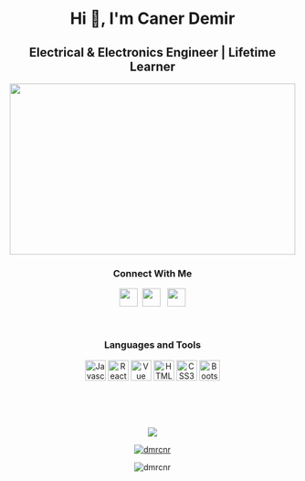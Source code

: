 <h1 align="center">Hi 👋, I'm Caner Demir</h1>

<!--
**dmrcnr/dmrcnr** is a ✨ _special_ ✨ repository because its `README.md` (this file) appears on your GitHub profile.

Here are some ideas to get you started:

- 🔭 I’m currently working on ...
- 🌱 I’m currently learning ...
- 👯 I’m looking to collaborate on ...
- 🤔 I’m looking for help with ...
- 💬 Ask me about ...
- 📫 How to reach me: ...
- 😄 Pronouns: ...
- ⚡ Fun fact: ...
-->

<h2 align="center">Electrical & Electronics Engineer | Lifetime Learner</h2>

<p align="center" dir="auto">
<img src="https://media0.giphy.com/media/qgQUggAC3Pfv687qPC/giphy.gif?cid=ecf05e47gjr6med5nksautc6c53qmjqkb1zuptbul6vyhppk&rid=giphy.gif&ct=g" width="500" height="300"></center><br>
</p>


<h3 align="center">Connect With Me </h3>
<p align="center" dir="auto">
    <a href="https://www.twitter.com/dmrcnrr" rel="nofollow"><img src="https://raw.githubusercontent.com/danielcranney/readme-generator/main/public/icons/socials/twitter.svg" width="32" height="32" style="max-width: 100%;"></a>&nbsp;
    <a href="https://www.linkedin.com/in/mcanerdemir" rel="nofollow"><img src="https://raw.githubusercontent.com/danielcranney/readme-generator/main/public/icons/socials/linkedin.svg" width="32" height="32" style="max-width: 100%;"></a>&nbsp;&nbsp;
    <a href="http://www.instagram.com/mcanerdemirr" rel="nofollow"><img src="https://raw.githubusercontent.com/danielcranney/readme-generator/main/public/icons/socials/instagram.svg" width="32" height="32" style="max-width: 100%;"></a>
</p><br>

<h3 align="center">Languages and Tools</h3>
<p align="center" dir="auto"> 
    <a href="https://developer.mozilla.org/en-US/docs/Web/JavaScript" rel="nofollow"><img src="https://raw.githubusercontent.com/danielcranney/readme-generator/main/public/icons/skills/javascript-colored.svg" width="36" height="36" alt="Javascript" style="max-width: 100%;"></a>
    <a href="https://reactjs.org/" rel="nofollow"><img src="https://raw.githubusercontent.com/danielcranney/readme-generator/main/public/icons/skills/react-colored.svg" width="36" height="36" alt="React" style="max-width: 100%;"></a>
    <a href="https://vuejs.org/" rel="nofollow"><img src="https://raw.githubusercontent.com/danielcranney/readme-generator/main/public/icons/skills/vuejs-colored.svg" width="36" height="36" alt="Vue" style="max-width: 100%;"></a>
    <a href="https://developer.mozilla.org/en-US/docs/Glossary/HTML5" rel="nofollow"><img src="https://raw.githubusercontent.com/danielcranney/readme-generator/main/public/icons/skills/html5-colored.svg" width="36" height="36" alt="HTML5" style="max-width: 100%;"></a>
    <a href="https://www.w3.org/TR/CSS/#css" rel="nofollow"><img src="https://raw.githubusercontent.com/danielcranney/readme-generator/main/public/icons/skills/css3-colored.svg" width="36" height="36" alt="CSS3" style="max-width: 100%;"></a>
    <a href="https://getbootstrap.com/" rel="nofollow"><img src="https://raw.githubusercontent.com/danielcranney/readme-generator/main/public/icons/skills/bootstrap-colored.svg" width="36" height="36" alt="Bootstrap" style="max-width: 100%;"></a> 
</p><br><br><br>


<p align="center" dir="auto"><a target="_blank" rel="noopener noreferrer" href="https://github-readme-stats.vercel.app/api?username=dmrcnr&show_icons=true&theme=react"><img src="https://github-readme-stats.vercel.app/api?username=dmrcnr&show_icons=true&theme=react" data-canonical-src="https://github-readme-stats.vercel.app/api?username=dmrcnr&show_icons=true&theme=react" style="max-width: 100%;"></a></p>

<p align="center" dir="auto"><a target="_blank" rel="noopener noreferrer" href="https://github-readme-streak-stats.herokuapp.com/?user=dmrcnr&theme=react"><img src="https://github-readme-streak-stats.herokuapp.com/?user=dmrcnr&theme=react" alt="dmrcnr" data-canonical-src="https://github-readme-streak-stats.herokuapp.com/?user=dmrcnr&theme=react" style="max-width: 100%;"></a></p>

<p align="center">
    <img src="https://github-readme-stats.vercel.app/api/top-langs?username=dmrcnr&layout=compact&theme=react" alt="dmrcnr" data-canonical-src="https://github-readme-stats.vercel.app/api/top-langs?username=dmrcnr&layout=compact&theme=react" style="max-width: 100%;">
</p>








